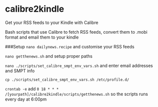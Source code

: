 # calibre2kindle
Get your RSS feeds to your Kindle with Calibre

Bash scripts that use Calibre to fetch RSS feeds, convert them to .mobi format and email them to your kindle 


###Setup
`nano dailynews.recipe` and customise your RSS feeds

`nano getthenews.sh` and setup proper paths

`nano ./scripts/set_calibre_smpt_env_vars.sh` and enter email addresses and SMPT info

`cp ./scripts/set_calibre_smpt_env_vars.sh /etc/profile.d/`

`crontab -e` add `0 18 * * * /[yourpath]/calibre2kindle/scripts/getthenews.sh` so the scripts runs every day at 6:00pm


